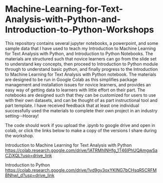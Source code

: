# Machine-Learning-for-Text-Analysis-with-Python-and-Introduction-to-Python-Workshops

This repository contains several jupyter notebooks, a powerpoint, and some sample data that I have used to teach my Introduction to Machine Learning for Text Analysis with Python, and Introduction to Python Notebooks. The materials are structured such that novice learners can go from the slide set to understand key concepts, then proceed to Introduction to Python module through to understand basic python, and finally progress to the Introduction to Machine Learning for Text Analysis with Python notebook. The materials are designed to be run in Google Colab as this simplifies package management and installation issues for novice learners, and provides an easy way of getting data to learners with little effort on their part. The notebooks are designed such that they can be customized for users to use with their own datasets, and can be thought of as part instructional tool and part template. I have received feedback that at least one individual successfully used the materials to complete their own project in an industry setting--Hooray!

The code should work if you upload the .ipynb to google drive and open in colab, or click the links below to make a copy of the versions I share during the workshop. 

Introduction to Machine Learning for Text Analysis with Python https://colab.research.google.com/drive/1ATRMhINHfg_1T46IPhUQAmgwSaCZiXQL?usp=drive_link

Introduction to Python https://colab.research.google.com/drive/1vd9gy3oxYKlNG7bCHsqR5CRFMBNhwI_d?usp=drive_link

